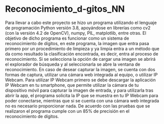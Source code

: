 # Reconocimiento_d-gitos_NN
Para llevar a cabo este proyecto se hizo un programa utilizando el lenguaje de programación Python versión 3.8, apoyándose en librerías como cv2 (con la versión 4.2 de OpenCV), numpy, PIL, matplotlib, entre otras. El objetivo de dicho programa es funcionar como un sistema de reconocimiento de dígitos, en este programa, la imagen que entra pasa primero por un procedimiento de limpieza y ya limpia entra a un método que da como resultado la clasificación encontrada, es decir, entra al proceso de reconocimiento.
Si se selecciona la opción de cargar una imagen se abrirá el explorador de búsqueda y al seleccionarla se abre la ventana de reconocimiento.
En caso de desear capturar la imagen, se cuenta con dos formas de captura, utilizar una cámara web integrada al equipo, o utilizar IP Webcam.
Para utilizar IP Webcam primero se debe descargar la aplicación IP Webcam en tu smartphone, que permite utilizar la cámara de tu dispositivo móvil para capturar la imagen de entrada, y para utilizarla tras abrir la app, el programa solicita la IP que se muestra en tu IP Webcam para poder conectarse, mientras que si se cuenta con una cámara web integrada no es necesario proporcionar nada.
De acuerdo con las pruebas que se realizaron el programa cumple con un 85% de precisión en el reconocimiento de dígitos.

